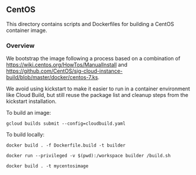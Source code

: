 ## CentOS

This directory contains scripts and Dockerfiles for building a CentOS container image.

### Overview

We bootstrap the image following a process based on a combination of https://wiki.centos.org/HowTos/ManualInstall
and https://github.com/CentOS/sig-cloud-instance-build/blob/master/docker/centos-7.ks.

We avoid using kickstart to make it easier to run in a container environment like Cloud Build, but still reuse the
package list and cleanup steps from the kickstart installation.

To build an image:

```shell
gcloud builds submit --config=cloudbuild.yaml
```

To build locally:

```shell
docker build . -f Dockerfile.build -t builder

docker run --privileged -v $(pwd):/workspace builder /build.sh

docker build . -t mycentosimage
```
